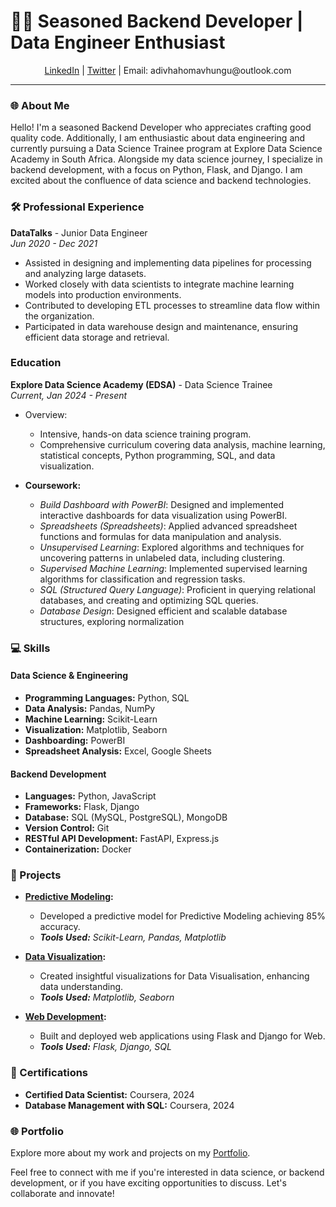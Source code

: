 # 👩‍💻 Seasoned Backend Developer | Data Engineer Enthusiast 

<div align="center">
  <a href="https://www.linkedin.com/in/adivhaho-mavhungu">LinkedIn</a> | <a href="https://twitter.com/Adivhaho_dev">Twitter</a> | Email: adivhahomavhungu@outlook.com
</div>

---

### 🌐 About Me

Hello! I'm a seasoned Backend Developer who appreciates crafting good quality code. Additionally, I am enthusiastic about data engineering and currently pursuing a Data Science Trainee program at Explore Data Science Academy in South Africa. Alongside my data science journey, I specialize in backend development, with a focus on Python, Flask, and Django. I am excited about the confluence of data science and backend technologies.

### 🛠️ Professional Experience


**DataTalks** - Junior Data Engineer  
*Jun 2020 - Dec 2021*

- Assisted in designing and implementing data pipelines for processing and analyzing large datasets.
- Worked closely with data scientists to integrate machine learning models into production environments.
- Contributed to developing ETL processes to streamline data flow within the organization.
- Participated in data warehouse design and maintenance, ensuring efficient data storage and retrieval.


### Education

**Explore Data Science Academy (EDSA)** - Data Science Trainee  
*Current, Jan 2024 - Present*

- Overview:
  - Intensive, hands-on data science training program.
  - Comprehensive curriculum covering data analysis, machine learning, statistical concepts, Python programming, SQL, and data visualization.

- **Coursework:**
  - *Build Dashboard with PowerBI*: Designed and implemented interactive dashboards for data visualization using PowerBI.
  - *Spreadsheets (Spreadsheets)*: Applied advanced spreadsheet functions and formulas for data manipulation and analysis.
  - *Unsupervised Learning*: Explored algorithms and techniques for uncovering patterns in unlabeled data, including clustering.
  - *Supervised Machine Learning*: Implemented supervised learning algorithms for classification and regression tasks.
  - *SQL (Structured Query Language)*: Proficient in querying relational databases, and creating and optimizing SQL queries.
  - *Database Design*: Designed efficient and scalable database structures, exploring normalization


### 💻 Skills

#### Data Science & Engineering

- **Programming Languages:** Python, SQL
- **Data Analysis:** Pandas, NumPy
- **Machine Learning:** Scikit-Learn
- **Visualization:** Matplotlib, Seaborn
- **Dashboarding:** PowerBI
- **Spreadsheet Analysis:** Excel, Google Sheets

#### Backend Development

- **Languages:** Python, JavaScript
- **Frameworks:** Flask, Django
- **Database:** SQL (MySQL, PostgreSQL), MongoDB
- **Version Control:** Git
- **RESTful API Development:** FastAPI, Express.js
- **Containerization:** Docker

### 🚀 Projects

- **[Predictive Modeling](https://github.com/your-username/project-link):**
  - Developed a predictive model for Predictive Modeling achieving 85% accuracy.  
  - _**Tools Used:** Scikit-Learn, Pandas, Matplotlib_

- **[Data Visualization]():**  
  - Created insightful visualizations for Data Visualisation, enhancing data understanding.  
  - _**Tools Used:** Matplotlib, Seaborn_

- **[Web Development]():**  
  - Built and deployed web applications using Flask and Django for Web.  
  - _**Tools Used:** Flask, Django, SQL_

### 📜 Certifications

- **Certified Data Scientist:** Coursera, 2024
- **Database Management with SQL:** Coursera, 2024

### 🌐 Portfolio

Explore more about my work and projects on my [Portfolio](https://mavhungutrezzy.github.io/).


Feel free to connect with me if you're interested in data science, or backend development, or if you have exciting opportunities to discuss. Let's collaborate and innovate!
